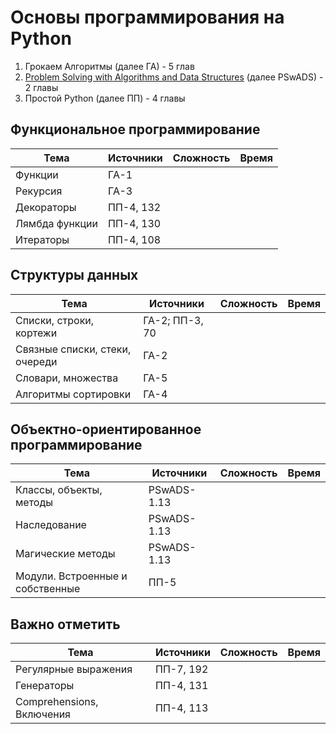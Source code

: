 # Основы программирования на Python
1. Грокаем Алгоритмы (далее ГА) - 5 глав
2. [Problem Solving with Algorithms and Data Structures](http://www.openbookproject.net/books/pythonds/Introduction/ObjectOrientedProgramminginPythonDefiningClasses.html) (далее PSwADS) - 2 главы
3. Простой Python (далее ПП) - 4 главы

## Функциональное программирование
|Тема|Источники|Сложность|Время|
|-|-|-|-|
|Функции|ГА-1|||
|Рекурсия|ГА-3|||
|Декораторы|ПП-4, 132|||
|Лямбда функции|ПП-4, 130|||
|Итераторы|ПП-4, 108|||

## Структуры данных
|Тема|Источники|Сложность|Время|
|-|-|-|-|
|Списки, строки, кортежи|ГА-2; ПП-3, 70|||
|Связные списки, стеки, очереди|ГА-2|||
|Словари, множества|ГА-5|||
|Алгоритмы сортировки|ГА-4|||

## Объектно-ориентированное программирование
|Тема|Источники|Сложность|Время|
|-|-|-|-|
|Классы, объекты, методы|PSwADS-1.13|||
|Наследование|PSwADS-1.13|||
|Магические методы|PSwADS-1.13|||
|Модули. Встроенные и собственные|ПП-5|||

## Важно отметить
|Тема|Источники|Сложность|Время|
|-|-|-|-|
|Регулярные выражения|ПП-7, 192|||
|Генераторы|ПП-4, 131|||
|Comprehensions, Включения|ПП-4, 113|||
